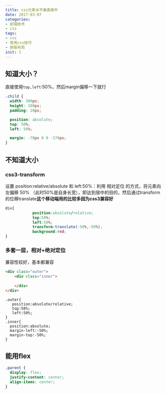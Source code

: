```yaml
---
title: css元素水平垂直居中
date: 2017-03-07
categories: 
- 前端技术
- css
tags: 
- css
- 常用css技巧
- 排版布局
init: 1
---
```


## 知道大小？

直接使用`top,left`:50%，然后margin偏移一下就行

```css
.child {
  width: 300px;
  height: 100px;
  padding: 20px;

  position: absolute;
  top: 50%;
  left: 50%;

  margin: -70px 0 0 -170px;
}
```

## 不知道大小

### css3-transform

设置 position:relative/absolute 和 left:50%：利用 相对定位 的方式，将元素向左偏移 50% （此时50%是自身长宽），即达到居中的目的，然后通过transform的位移translate**这个移动端用的比较多因为css3兼容好**

```css
div{
            position:absolute/relative;
            top:50%;
            left:50%;
            transform:translate(-50%,-50%);
            background:red; 
}
```

### 多套一层，相对+绝对定位

兼容性较好，基本都兼容

```html
<div class="outer">
    <div class="inner">
         
    </div>
</div>
```

```css3
.outer{
   position:absolute/relative;
   top:50%;
   left:50%;
}
.inner{
  position:absolute;
  margin-left:-50%;
  margin-top:-50%;
}
```

## 能用flex

```css
.parent {
  display: flex;
  justify-content: center;
  align-items: center;
}
```